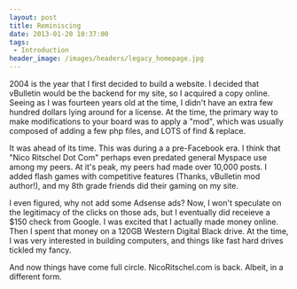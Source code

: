 ```yaml
---
layout: post
title: Reminiscing
date: 2013-01-20 10:37:00
tags:
 - Introduction
header_image: /images/headers/legacy_homepage.jpg
---
```


2004 is the year that I first decided to build a website. I decided that vBulletin would be the backend for my site, so I acquired a copy online. Seeing as I was fourteen years old at the time, I didn't have an extra few hundred dollars lying around for a license. At the time, the primary way to make modifications to your board was to apply a "mod", which was usually composed of adding a few php files, and LOTS of find & replace. 

It was ahead of its time. This was during a a pre-Facebook era. I think that "Nico Ritschel Dot Com" perhaps even predated general Myspace use among my peers. At it's peak, my peers had made over 10,000 posts. I added flash games with competitive features (Thanks, vBulletin mod author!), and my 8th grade friends did their gaming on my site. 

I even figured, why not add some Adsense ads? Now, I won't speculate on the legitimacy of the clicks on those ads, but I eventually did receieve a $150 check from Google. I was excited that I actually made money online. Then I spent that money on a 120GB Western Digital Black drive. At the time, I was very interested in building computers, and things like fast hard drives tickled my fancy.

And now things have come full circle. NicoRitschel.com is back. Albeit, in a different form.
